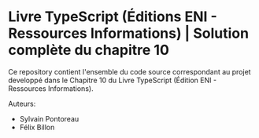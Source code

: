 # Livre TypeScript (Éditions ENI - Ressources Informations) | Solution complète du chapitre 10

Ce repository contient l'ensemble du code source correspondant au projet developpé dans le Chapitre 10 du Livre TypeScript (Édition ENI - Ressources Informations).

Auteurs:
- Sylvain Pontoreau
- Félix Billon
